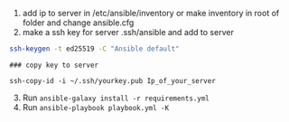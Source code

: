 1. add ip to server in /etc/ansible/inventory
   or make inventory in root of folder and change ansible.cfg   
2. make a ssh key for server .ssh/ansible and add to server  
```sh
ssh-keygen -t ed25519 -C "Ansible default"
```
```
### copy key to server
```
```
ssh-copy-id -i ~/.ssh/yourkey.pub Ip_of_your_server
```

3. Run `ansible-galaxy install -r requirements.yml`
4. Run `ansible-playbook playbook.yml -K`